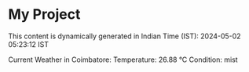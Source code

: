 # My Project

This content is dynamically generated in Indian Time (IST): 2024-05-02 05:23:12 IST


Current Weather in Coimbatore:
Temperature: 26.88 °C
Condition: mist
